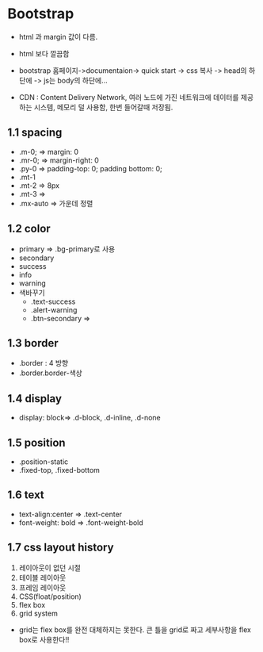 # Bootstrap

- html 과 margin 값이 다름.
- html 보다 깔끔함
- bootstrap 홈페이지->documentaion-> quick start -> css 복사 -> head의 하단에 -> js는 body의 하단에...

- CDN : Content Delivery Network, 여러 노드에 가진 네트워크에 데이터를 제공하는 시스템, 메모리 덜 사용함, 한번 들어갈때 저장됨.

## 1.1 spacing

- .m-0; => margin: 0
- .mr-0; => margin-right: 0
- .py-0 => padding-top: 0; padding bottom: 0;
- .mt-1
- .mt-2 => 8px
- .mt-3 =>
- .mx-auto => 가운데 정렬



## 1.2 color

- primary => .bg-primary로 사용
- secondary
- success
- info
- warning
- 색바꾸기
  - .text-success
  - .alert-warning
  - .btn-secondary => 

## 1.3 border

- .border : 4 방향
- .border.border-색상



## 1.4 display

- display: block=> .d-block, .d-inline, .d-none



## 1.5 position

- .position-static
- .fixed-top, .fixed-bottom

## 1.6 text

- text-align:center => .text-center
- font-weight: bold => .font-weight-bold



## 1.7 css layout history

1. 레이아웃이 없던 시절
2. 테이블 레이아웃
3. 프레임 레이아웃
4. CSS(float/position)
5. flex box
6. grid system

- grid는 flex box를 완전 대체하지는 못한다. 큰 틀을 grid로 짜고 세부사항을 flex box로 사용한다!!